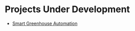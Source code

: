 # Projects Under Development

- [Smart Greenhouse Automation](https://github.com/mikey506/LoRaNET_NB/tree/main/Agriculture/Smart%20Greenhouse%20Automation/)
